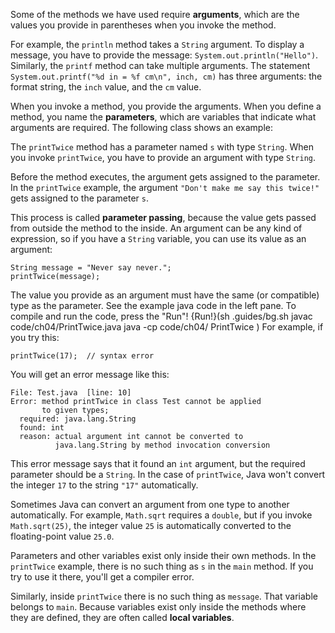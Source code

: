 Some of the methods we have used require **arguments**, which are the values you provide in parentheses when you invoke the method.


For example, the `println` method takes a `String` argument. To display a message, you have to provide the message: `System.out.println("Hello")`. Similarly, the `printf` method can take multiple arguments. The statement `System.out.printf("%d in = %f cm\n", inch, cm)` has three arguments: the format string, the `inch` value, and the `cm` value.



When you invoke a method, you provide the arguments. When you define a method, you name the **parameters**, which are variables that indicate what arguments are required. The following class shows an example:




The `printTwice` method has a parameter named `s` with type `String`. When you invoke `printTwice`, you have to provide an argument with type `String`.


Before the method executes, the argument gets assigned to the parameter. In the `printTwice` example, the argument `"Don't make me say this twice!"` gets assigned to the parameter `s`.


This process is called **parameter passing**, because the value gets passed from outside the method to the inside. An argument can be any kind of expression, so if you have a `String` variable, you can use its value as an argument:

```code
String message = "Never say never.";
printTwice(message);
```

The value you provide as an argument must have the same (or compatible) type as the parameter. See the example java code in the left pane. To compile and run the code, press the "Run"!
{Run!}(sh .guides/bg.sh javac code/ch04/PrintTwice.java java -cp code/ch04/ PrintTwice )
 For example, if you try this:

```code
printTwice(17);  // syntax error
```

You will get an error message like this:

```code
File: Test.java  [line: 10]
Error: method printTwice in class Test cannot be applied
       to given types;
  required: java.lang.String
  found: int
  reason: actual argument int cannot be converted to
          java.lang.String by method invocation conversion
```

This error message says that it found an `int` argument, but the required parameter should be a `String`. In the case of `printTwice`, Java won't convert the integer `17` to the string `"17"` automatically.


Sometimes Java can convert an argument from one type to another automatically. For example, `Math.sqrt` requires a `double`, but if you invoke `Math.sqrt(25)`, the integer value `25` is automatically converted to the floating-point value `25.0`.


Parameters and other variables exist only inside their own methods. In the `printTwice` example, there is no such thing as `s` in the `main` method. If you try to use it there, you'll get a compiler error.

Similarly, inside `printTwice` there is no such thing as `message`. That variable belongs to `main`. Because variables exist only inside the methods where they are defined, they are often called **local variables**.
